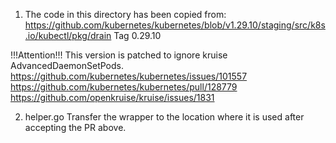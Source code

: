 1. The code in this directory has been copied from: https://github.com/kubernetes/kubernetes/blob/v1.29.10/staging/src/k8s.io/kubectl/pkg/drain
Tag 0.29.10


!!!Attention!!!
This version is patched to ignore kruise AdvancedDaemonSetPods.
https://github.com/kubernetes/kubernetes/issues/101557
https://github.com/kubernetes/kubernetes/pull/128779
https://github.com/openkruise/kruise/issues/1831

2. helper.go
Transfer the wrapper to the location where it is used after accepting the PR above.
